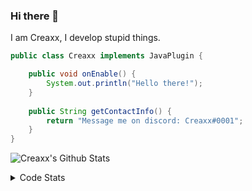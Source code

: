 ### Hi there 👋

I am Creaxx, I develop stupid things. 

```java
public class Creaxx implements JavaPlugin {

    public void onEnable() {
        System.out.println("Hello there!");
    }
    
    public String getContactInfo() {
        return "Message me on discord: Creaxx#0001";
    }
}
```

![Creaxx's Github Stats](https://github-readme-stats.vercel.app/api?username=CreaxxOG&show_icons=true&theme=dark&count_private=true)

<details>
  <summary>Code Stats</summary>

<!--START_SECTION:waka-->
![Lines of code](https://img.shields.io/badge/From%20Hello%20World%20I%27ve%20Written-90183%20lines%20of%20code-blue)

**🐱 My GitHub Data** 

> 🏆 118 Contributions in the Year 2021
 > 
> 📦 326.1 kB Used in GitHub's Storage 
 > 
> 🚫 Not Opted to Hire
 > 
> 📜 1 Public Repository 
 > 
> 🔑 4 Private Repositories  
 > 
**I'm a Night 🦉** 

```text
🌞 Morning    6 commits      █░░░░░░░░░░░░░░░░░░░░░░░░   5.45% 
🌆 Daytime    46 commits     ██████████░░░░░░░░░░░░░░░   41.82% 
🌃 Evening    52 commits     ███████████░░░░░░░░░░░░░░   47.27% 
🌙 Night      6 commits      █░░░░░░░░░░░░░░░░░░░░░░░░   5.45%

```
📅 **I'm Most Productive on Saturday** 

```text
Monday       9 commits      ██░░░░░░░░░░░░░░░░░░░░░░░   8.18% 
Tuesday      11 commits     ██░░░░░░░░░░░░░░░░░░░░░░░   10.0% 
Wednesday    19 commits     ████░░░░░░░░░░░░░░░░░░░░░   17.27% 
Thursday     18 commits     ████░░░░░░░░░░░░░░░░░░░░░   16.36% 
Friday       19 commits     ████░░░░░░░░░░░░░░░░░░░░░   17.27% 
Saturday     23 commits     █████░░░░░░░░░░░░░░░░░░░░   20.91% 
Sunday       11 commits     ██░░░░░░░░░░░░░░░░░░░░░░░   10.0%

```


📊 **This Week I Spent My Time On** 

```text
💬 Programming Languages: 
Java                     7 hrs 44 mins       ███████████████████████░░   93.67% 
YAML                     22 mins             █░░░░░░░░░░░░░░░░░░░░░░░░   4.62% 
XML                      8 mins              ░░░░░░░░░░░░░░░░░░░░░░░░░   1.66% 
Git Config               0 secs              ░░░░░░░░░░░░░░░░░░░░░░░░░   0.04% 
Other                    0 secs              ░░░░░░░░░░░░░░░░░░░░░░░░░   0.01%

🔥 Editors: 
IntelliJ                 8 hrs 15 mins       █████████████████████████   100.0%

```

**I Mostly Code in Java** 

```text
Java                     3 repos             ██████████████████░░░░░░░   75.0% 
EJS                      1 repo              ██████░░░░░░░░░░░░░░░░░░░   25.0%

```



 Last Updated on 27/09/2021
<!--END_SECTION:waka-->
</details>
